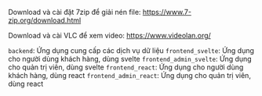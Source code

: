 Download và cài đặt 7zip để giải nén file: https://www.7-zip.org/download.html

Download và cài VLC để xem video: https://www.videolan.org/

`backend`: Ứng dụng cung cấp các dịch vụ dữ liệu
`frontend_svelte`: Ứng dụng cho người dùng khách hàng, dùng svelte
`frontend_admin_svelte`: Ứng dụng cho quản trị viên, dùng svelte
`frontend_react`: Ứng dụng cho người dùng khách hàng, dùng react
`frontend_admin_react`: Ứng dụng cho quản trị viên, dùng react